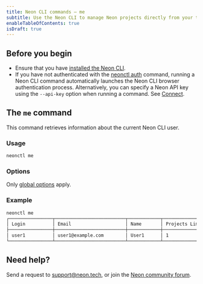 ```yaml
---
title: Neon CLI commands — me
subtitle: Use the Neon CLI to manage Neon projects directly from your terminal
enableTableOfContents: true
isDraft: true
---
```


## Before you begin

- Ensure that you have [installed the Neon CLI](/docs/reference/neon-cli#install-the-neon-cli).
- If you have not authenticated with the [neonctl auth](/docs/reference/cli-auth) command, running a Neon CLI command automatically launches the Neon CLI browser authentication process. Alternatively, you can specify a Neon API key using the `--api-key` option when running a command. See [Connect](/docs/reference/neon-cli#connect).

## The `me` command

This command retrieves information about the current Neon CLI user.

### Usage

```bash
neonctl me
```

### Options

Only [global options](/docs/reference/neon-cli/global-options) apply.

### Example

```bash
neonctl me
┌────────────────┬──────────────────────────┬────────────┬────────────────┐
│ Login          │ Email                    │ Name       │ Projects Limit │
├────────────────┼──────────────────────────┼────────────┼────────────────┤
│ user1          │ user1@example.com        │ User1      │ 1              │
└────────────────┴──────────────────────────┴────────────┴────────────────┘
```

## Need help?

Send a request to [support@neon.tech](mailto:support@neon.tech), or join the [Neon community forum](https://community.neon.tech/).
